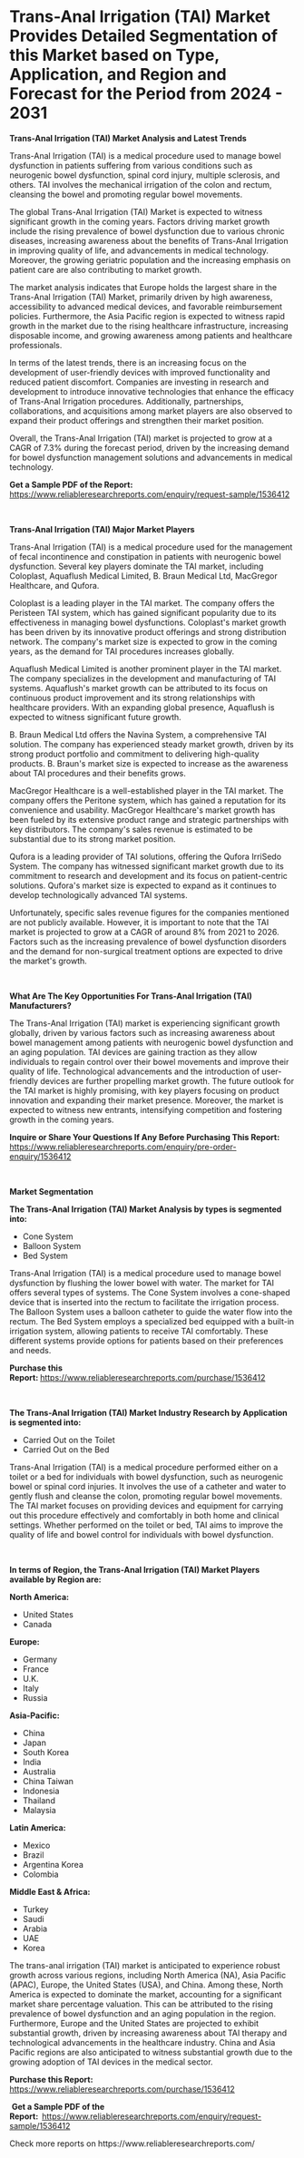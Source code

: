<p><h1>Trans-Anal Irrigation (TAI) Market Provides Detailed Segmentation of this Market based on Type, Application, and Region and Forecast for the Period from 2024 - 2031</h1></p><p><strong>Trans-Anal Irrigation (TAI) Market Analysis and Latest Trends</strong></p>
<p><p>Trans-Anal Irrigation (TAI) is a medical procedure used to manage bowel dysfunction in patients suffering from various conditions such as neurogenic bowel dysfunction, spinal cord injury, multiple sclerosis, and others. TAI involves the mechanical irrigation of the colon and rectum, cleansing the bowel and promoting regular bowel movements.</p><p>The global Trans-Anal Irrigation (TAI) Market is expected to witness significant growth in the coming years. Factors driving market growth include the rising prevalence of bowel dysfunction due to various chronic diseases, increasing awareness about the benefits of Trans-Anal Irrigation in improving quality of life, and advancements in medical technology. Moreover, the growing geriatric population and the increasing emphasis on patient care are also contributing to market growth.</p><p>The market analysis indicates that Europe holds the largest share in the Trans-Anal Irrigation (TAI) Market, primarily driven by high awareness, accessibility to advanced medical devices, and favorable reimbursement policies. Furthermore, the Asia Pacific region is expected to witness rapid growth in the market due to the rising healthcare infrastructure, increasing disposable income, and growing awareness among patients and healthcare professionals.</p><p>In terms of the latest trends, there is an increasing focus on the development of user-friendly devices with improved functionality and reduced patient discomfort. Companies are investing in research and development to introduce innovative technologies that enhance the efficacy of Trans-Anal Irrigation procedures. Additionally, partnerships, collaborations, and acquisitions among market players are also observed to expand their product offerings and strengthen their market position.</p><p>Overall, the Trans-Anal Irrigation (TAI) market is projected to grow at a CAGR of 7.3% during the forecast period, driven by the increasing demand for bowel dysfunction management solutions and advancements in medical technology.</p></p>
<p><strong>Get a Sample PDF of the Report:&nbsp;</strong> <a href="https://www.reliableresearchreports.com/enquiry/request-sample/1536412">https://www.reliableresearchreports.com/enquiry/request-sample/1536412</a></p>
<p>&nbsp;</p>
<p><strong>Trans-Anal Irrigation (TAI) Major Market Players</strong></p>
<p><p>Trans-Anal Irrigation (TAI) is a medical procedure used for the management of fecal incontinence and constipation in patients with neurogenic bowel dysfunction. Several key players dominate the TAI market, including Coloplast, Aquaflush Medical Limited, B. Braun Medical Ltd, MacGregor Healthcare, and Qufora.</p><p>Coloplast is a leading player in the TAI market. The company offers the Peristeen TAI system, which has gained significant popularity due to its effectiveness in managing bowel dysfunctions. Coloplast's market growth has been driven by its innovative product offerings and strong distribution network. The company's market size is expected to grow in the coming years, as the demand for TAI procedures increases globally.</p><p>Aquaflush Medical Limited is another prominent player in the TAI market. The company specializes in the development and manufacturing of TAI systems. Aquaflush's market growth can be attributed to its focus on continuous product improvement and its strong relationships with healthcare providers. With an expanding global presence, Aquaflush is expected to witness significant future growth.</p><p>B. Braun Medical Ltd offers the Navina System, a comprehensive TAI solution. The company has experienced steady market growth, driven by its strong product portfolio and commitment to delivering high-quality products. B. Braun's market size is expected to increase as the awareness about TAI procedures and their benefits grows.</p><p>MacGregor Healthcare is a well-established player in the TAI market. The company offers the Peritone system, which has gained a reputation for its convenience and usability. MacGregor Healthcare's market growth has been fueled by its extensive product range and strategic partnerships with key distributors. The company's sales revenue is estimated to be substantial due to its strong market position.</p><p>Qufora is a leading provider of TAI solutions, offering the Qufora IrriSedo System. The company has witnessed significant market growth due to its commitment to research and development and its focus on patient-centric solutions. Qufora's market size is expected to expand as it continues to develop technologically advanced TAI systems.</p><p>Unfortunately, specific sales revenue figures for the companies mentioned are not publicly available. However, it is important to note that the TAI market is projected to grow at a CAGR of around 8% from 2021 to 2026. Factors such as the increasing prevalence of bowel dysfunction disorders and the demand for non-surgical treatment options are expected to drive the market's growth.</p></p>
<p>&nbsp;</p>
<p><strong>What Are The Key Opportunities For Trans-Anal Irrigation (TAI) Manufacturers?</strong></p>
<p><p>The Trans-Anal Irrigation (TAI) market is experiencing significant growth globally, driven by various factors such as increasing awareness about bowel management among patients with neurogenic bowel dysfunction and an aging population. TAI devices are gaining traction as they allow individuals to regain control over their bowel movements and improve their quality of life. Technological advancements and the introduction of user-friendly devices are further propelling market growth. The future outlook for the TAI market is highly promising, with key players focusing on product innovation and expanding their market presence. Moreover, the market is expected to witness new entrants, intensifying competition and fostering growth in the coming years.</p></p>
<p><strong>Inquire or Share Your Questions If Any Before Purchasing This Report:</strong> <a href="https://www.reliableresearchreports.com/enquiry/pre-order-enquiry/1536412">https://www.reliableresearchreports.com/enquiry/pre-order-enquiry/1536412</a></p>
<p>&nbsp;</p>
<p><strong>Market Segmentation</strong></p>
<p><strong>The Trans-Anal Irrigation (TAI) Market Analysis by types is segmented into:</strong></p>
<p><ul><li>Cone System</li><li>Balloon System</li><li>Bed System</li></ul></p>
<p><p>Trans-Anal Irrigation (TAI) is a medical procedure used to manage bowel dysfunction by flushing the lower bowel with water. The market for TAI offers several types of systems. The Cone System involves a cone-shaped device that is inserted into the rectum to facilitate the irrigation process. The Balloon System uses a balloon catheter to guide the water flow into the rectum. The Bed System employs a specialized bed equipped with a built-in irrigation system, allowing patients to receive TAI comfortably. These different systems provide options for patients based on their preferences and needs.</p></p>
<p><strong>Purchase this Report:&nbsp;</strong><a href="https://www.reliableresearchreports.com/purchase/1536412">https://www.reliableresearchreports.com/purchase/1536412</a></p>
<p>&nbsp;</p>
<p><strong>The Trans-Anal Irrigation (TAI) Market Industry Research by Application is segmented into:</strong></p>
<p><ul><li>Carried Out on the Toilet</li><li>Carried Out on the Bed</li></ul></p>
<p><p>Trans-Anal Irrigation (TAI) is a medical procedure performed either on a toilet or a bed for individuals with bowel dysfunction, such as neurogenic bowel or spinal cord injuries. It involves the use of a catheter and water to gently flush and cleanse the colon, promoting regular bowel movements. The TAI market focuses on providing devices and equipment for carrying out this procedure effectively and comfortably in both home and clinical settings. Whether performed on the toilet or bed, TAI aims to improve the quality of life and bowel control for individuals with bowel dysfunction.</p></p>
<p>&nbsp;</p>
<p><strong>In terms of Region, the Trans-Anal Irrigation (TAI) Market Players available by Region are:</strong></p>
<p>
    <p> <strong> North America: </strong>
        <ul>
            <li>United States</li>
            <li>Canada</li>
        </ul>
        </p> 
    <p> <strong> Europe: </strong>
        <ul>
            <li>Germany</li>
            <li>France</li>
            <li>U.K.</li>
            <li>Italy</li>
            <li>Russia</li>
        </ul>
        </p> 
    <p> <strong> Asia-Pacific: </strong>
        <ul>
            <li>China</li>
            <li>Japan</li>
            <li>South Korea</li>
            <li>India</li>
            <li>Australia</li>
            <li>China Taiwan</li>
            <li>Indonesia</li>
            <li>Thailand</li>
            <li>Malaysia</li>
        </ul>
        </p> 
    <p> <strong> Latin America: </strong>
        <ul>
            <li>Mexico</li>
            <li>Brazil</li>
            <li>Argentina Korea</li>
            <li>Colombia</li>
        </ul>
        </p> 
    <p> <strong> Middle East & Africa: </strong>
        <ul>
            <li>Turkey</li>
            <li>Saudi</li>
            <li>Arabia</li>
            <li>UAE</li>
            <li>Korea</li>
        </ul>
    </p>
    </p>
<p><p>The trans-anal irrigation (TAI) market is anticipated to experience robust growth across various regions, including North America (NA), Asia Pacific (APAC), Europe, the United States (USA), and China. Among these, North America is expected to dominate the market, accounting for a significant market share percentage valuation. This can be attributed to the rising prevalence of bowel dysfunction and an aging population in the region. Furthermore, Europe and the United States are projected to exhibit substantial growth, driven by increasing awareness about TAI therapy and technological advancements in the healthcare industry. China and Asia Pacific regions are also anticipated to witness substantial growth due to the growing adoption of TAI devices in the medical sector.</p></p>
<p><strong>Purchase this Report: </strong><a href="https://www.reliableresearchreports.com/purchase/1536412">https://www.reliableresearchreports.com/purchase/1536412</a></p>
<p>&nbsp;<strong>Get a Sample PDF of the Report:&nbsp;&nbsp;</strong><a href="https://www.reliableresearchreports.com/enquiry/request-sample/1536412">https://www.reliableresearchreports.com/enquiry/request-sample/1536412</a></p>
<p><strong></strong></p>
<p>Check more reports on https://www.reliableresearchreports.com/</p>